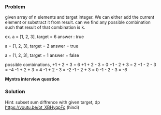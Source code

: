 ### Problem
given array of n elements and target integer.
We can either add the current element or substract it from result.
can we find any possible combination such that result of that combination is k.

ex. a = [1, 2, 3], target = 6
answer : true

a = [1, 2, 3], target = 2
answer = true

a = [1, 2, 3], target = 1
answer = false

possible combinations,
+1 + 2 + 3 = 6
+1 + 2 - 3 = 0
+1 - 2 + 3 = 2
+1 - 2 - 3 = -4
-1 + 2 + 3 = 4
-1 + 2 - 3 = -2
-1 - 2 + 3 = 0
-1 - 2 - 3 = -6

**Myntra interview question**

### Solution
Hint: subset sum diffrence with given target, dp
https://youtu.be/ot_XBHyqpFc (hindi)